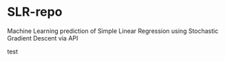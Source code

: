 # SLR-repo
Machine Learning prediction of Simple Linear Regression using Stochastic Gradient Descent via API

test
